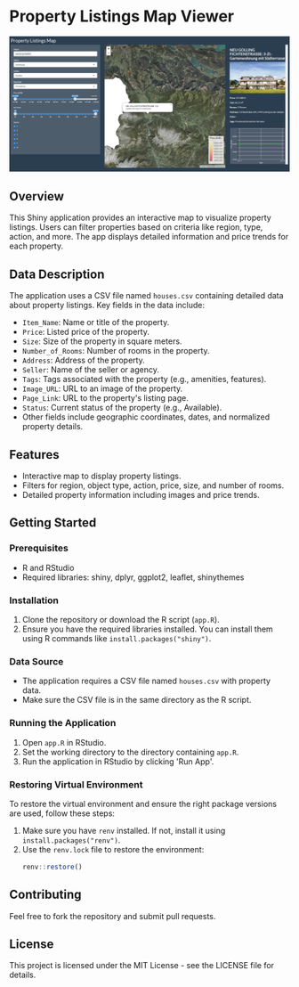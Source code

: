 
# Property Listings Map Viewer

![](thumbnail.png)

## Overview
This Shiny application provides an interactive map to visualize property listings. Users can filter properties based on criteria like region, type, action, and more. The app displays detailed information and price trends for each property.

## Data Description
The application uses a CSV file named `houses.csv` containing detailed data about property listings. Key fields in the data include:
- `Item_Name`: Name or title of the property.
- `Price`: Listed price of the property.
- `Size`: Size of the property in square meters.
- `Number_of_Rooms`: Number of rooms in the property.
- `Address`: Address of the property.
- `Seller`: Name of the seller or agency.
- `Tags`: Tags associated with the property (e.g., amenities, features).
- `Image_URL`: URL to an image of the property.
- `Page_Link`: URL to the property's listing page.
- `Status`: Current status of the property (e.g., Available).
- Other fields include geographic coordinates, dates, and normalized property details.

## Features
- Interactive map to display property listings.
- Filters for region, object type, action, price, size, and number of rooms.
- Detailed property information including images and price trends.

## Getting Started

### Prerequisites
- R and RStudio
- Required libraries: shiny, dplyr, ggplot2, leaflet, shinythemes

### Installation
1. Clone the repository or download the R script (`app.R`).
2. Ensure you have the required libraries installed. You can install them using R commands like `install.packages("shiny")`.

### Data Source
- The application requires a CSV file named `houses.csv` with property data.
- Make sure the CSV file is in the same directory as the R script.

### Running the Application
1. Open `app.R` in RStudio.
2. Set the working directory to the directory containing `app.R`.
3. Run the application in RStudio by clicking 'Run App'.

### Restoring Virtual Environment
To restore the virtual environment and ensure the right package versions are used, follow these steps:
1. Make sure you have `renv` installed. If not, install it using `install.packages("renv")`.
2. Use the `renv.lock` file to restore the environment:
   ```R
   renv::restore()
   ```

## Contributing
Feel free to fork the repository and submit pull requests.

## License
This project is licensed under the MIT License - see the LICENSE file for details.
